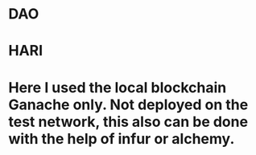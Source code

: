 ﻿# DAO 
# HARI 
# Here I used the local blockchain Ganache only. Not deployed on the test network, this also can be done with the help of infur or alchemy.

